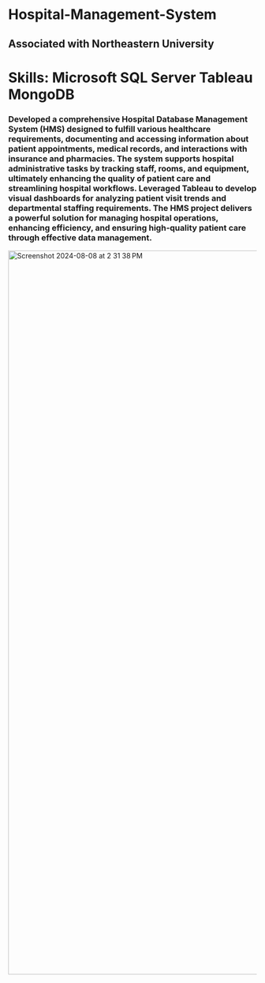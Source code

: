 # Hospital-Management-System
## Associated with Northeastern University
# Skills: Microsoft SQL Server Tableau MongoDB
### Developed a comprehensive Hospital Database Management System (HMS) designed to fulfill various healthcare requirements, documenting and accessing information about patient appointments, medical records, and interactions with insurance and pharmacies. The system supports hospital administrative tasks by tracking staff, rooms, and equipment, ultimately enhancing the quality of patient care and streamlining hospital workflows. Leveraged Tableau to develop visual dashboards for analyzing patient visit trends and departmental staffing requirements. The HMS project delivers a powerful solution for managing hospital operations, enhancing efficiency, and ensuring high-quality patient care through effective data management. 
<img width="1466" alt="Screenshot 2024-08-08 at 2 31 38 PM" src="https://github.com/user-attachments/assets/6f12dde3-922d-47fe-b1b8-5355adf961b0">
